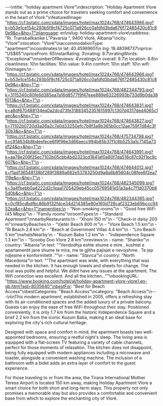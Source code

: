 ---\ntitle: "holiday apartment Vlore"\ndescription: "Holiday Apartment Vlore stands out as a prime choice for travelers seeking comfort and convenience in the heart of Vlorë."\nfeaturedImage: "https://cf.bstatic.com/xdata/images/hotel/max1024x768/474643966.jpg?k=b53e1ce154c293b5f9cf4725c071a926cc0afdfd3bda676f72485430c81c80e9&o=&hp=1"\nlanguage: en\nslug: holiday-apartment-vlore\naddress: "Rr. Transballkanike L”Pavarsia “, 9400 Vlorë, Albania"\ncity: "Vlorë"\nlocation: "Vlorë"\naccommodationType: "apartment"\ncoordinates:\n  lat: 40.45989651\n  lng: 19.48398737\nprice: "US$65"\npriceFrom: 65\nstarRating: 3\nrating: 9.7\nratingWords: "Exceptional"\nnumberOfReviews: 4\nratings:\n  overall: 9.7\n  location: 8.8\n  cleanliness: 10\n  facilities: 10\n  value: 9.4\n  comfort: 10\n  staff: 10\n  wifi: 0\nimages:\n  - "https://cf.bstatic.com/xdata/images/hotel/max1024x768/474643966.jpg?k=b53e1ce154c293b5f9cf4725c071a926cc0afdfd3bda676f72485430c81c80e9&o=&hp=1"\n  - "https://cf.bstatic.com/xdata/images/hotel/max1024x768/482344793.jpg?k=3115240c80fe6d385ea7a16d8577f9f47eee889e63226993b733d9b0da38f013&o=&hp=1"\n  - "https://cf.bstatic.com/xdata/images/hotel/max1024x768/474643831.jpg?k=a8df670488134ea0a2dcd73fe31883452351815997c1307d4317ded4065c1aec&o=&hp=1"\n  - "https://cf.bstatic.com/xdata/images/hotel/max1024x768/474643827.jpg?k=71102b0720d3a26a2c7a0d33250efc7b9f3a9b365b0cc12ae759f7d84c3f30b3&o=&hp=1"\n  - "https://cf.bstatic.com/xdata/images/hotel/max1024x768/475734798.jpg?k=c914634b8bdeefece6f9f96e3d66aecc994b85b37f1c8b5253a1c7145a73d124&o=&hp=1"\n  - "https://cf.bstatic.com/xdata/images/hotel/max1024x768/474643991.jpg?k=aa78e209f25ec7102b05cbb4bd2323cd1841af0a80f7da518c87c92f1ec9c607&o=&hp=1"\n  - "https://cf.bstatic.com/xdata/images/hotel/max1024x768/474644012.jpg?k=f1ad136548138bf289f3889a682e53783250d9a8a6b85604c08fee6f2ea7119e&o=&hp=1"\n  - "https://cf.bstatic.com/xdata/images/hotel/max1024x768/482345099.jpg?k=3a4fbebb0a4222d2c1eaa1705429eb45cc05769581e51a3a4c7f1d0370b85d0b&o=&hp=1"\n  - "https://cf.bstatic.com/xdata/images/hotel/max1024x768/482344365.jpg?k=0cf85cdbdfbc86b9132fdce34d214385e80e160d728caf2323eb69bccc9452ea&o=&hp=1"\namenities:\n  - "Non-smoking rooms"\n  - "Good free WiFi (45 Mbps)"\n  - "Family rooms"\nroomTypes:\n  - "Standard Apartment"\nnearbyRestaurants:\n  - "Xhoni 150 m"\n  - "Check-in daisy 200 m"\nnearbyBeaches:\n  - "Vjetër Beach 800 m"\n  - "Vlore Beach 1.5 km"\n  - "Ri Beach 2.8 km"\n  - "Beach at Government Villas 4.4 km"\n  - "Liro Beach 5 km"\nwhatsNearby:\n  - "Kuzum Baba 1.2 km"\n  - "Independence Square 1.3 km"\n  - "Scooby Doo Vlore 2.8 km"\nreviews:\n  - name: "Shaniko"\n    country: "Albania"\n    text: "“Vendodhja eshte shume e mire , kushtet e apartamentit jane shume te mira, me te gjitha pajisjet e nevojshme . Te jep ndjesine e konformitetit .”"\n  - name: "Slavica"\n    country: "North Macedonia"\n    text: "“The apartmant was wide, with everything that was needed in the kitchen. It has enough towels and sheets for change. The host was polite and helpful. We didnt have any issues at the apartment. The Wifi conection was excellent. And all the kitchen...”"\nbookingURL: "https://www.booking.com/hotel/al/holiday-apartment-vlore-vlore1.en-gb.html?aid=8035640"\nbestFor: "Best for Beach Access"\nbestCategories: "Beach Access"\ncategory: "Beach Access"\n---\n\nThis modern apartment, established in 2005, offers a refreshing stay with its air-conditioned spaces and the added luxury of a private balcony. Guests can enjoy the ease of free WiFi throughout their stay. Positioned conveniently, it is only 1.7 km from the historic Independence Square and a brief 2.2 km from the iconic Kuzum Baba, making it an ideal base for exploring the city's rich cultural heritage.

Designed with space and comfort in mind, the apartment boasts two well-appointed bedrooms, ensuring a restful night's sleep. The living area is equipped with a flat-screen TV featuring a variety of cable channels, perfect for those moments of relaxation. The kitchen does not disappoint, being fully equipped with modern appliances including a microwave and toaster, alongside a convenient washing machine. The inclusion of a bathroom with a bidet adds an extra layer of comfort to the guest experience.

For those traveling to or from the area, the Tirana International Mother Teresa Airport is located 150 km away, making Holiday Apartment Vlore a smart choice for both short and long-term stays. This property not only promises a memorable stay but also provides a comfortable and convenient base from which to explore the enchanting city of Vlorë.